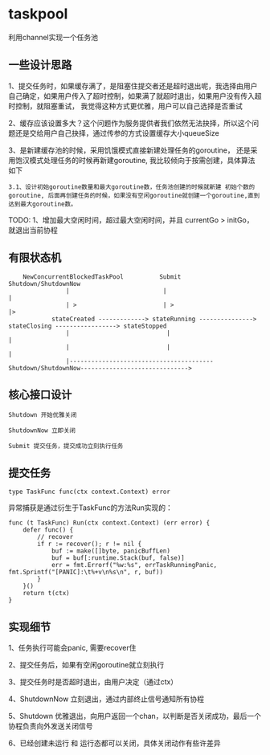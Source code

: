 # taskpool
利用channel实现一个任务池

## 一些设计思路
1、提交任务时，如果缓存满了，是阻塞住提交者还是超时退出呢，我选择由用户自己确定，如果用户传入了超时控制，如果满了就超时退出，如果用户没有传入超时控制，就阻塞重试， 我觉得这种方式更优雅，用户可以自己选择是否重试

2、缓存应该设置多大？这个问题作为服务提供者我们依然无法抉择，所以这个问题还是交给用户自己抉择，通过传参的方式设置缓存大小queueSize

3、是新建缓存池的时候，采用饥饿模式直接新建处理任务的goroutine， 还是采用饱汉模式处理任务的时候再新建goroutine, 我比较倾向于按需创建，具体算法如下

    3.1、设计初始goroutine数量和最大goroutine数，任务池创建的时候就新建 初始个数的goroutine, 后面再创建任务的时候，如果没有空闲goroutine就创建一个goroutine,直到达到最大goroutine数。

TODO:
1、增加最大空闲时间，超过最大空闲时间，并且 currentGo > initGo， 就退出当前协程

## 有限状态机
```
    NewConcurrentBlockedTaskPool          Submit                 Shutdown/ShutdownNow
    			|                          |                             |
                | >                        | >                           |>
            stateCreated -------------> stateRunning ---------------> stateClosing -----------------> stateStopped
			    |                           |                                                              |
				|                           |                                                              |
				|----------------------------------------Shutdown/ShutdownNow------------------------------>
```
## 核心接口设计
```
Shutdown 开始优雅关闭

ShutdownNow 立即关闭

Submit 提交任务，提交成功立刻执行任务
```

## 提交任务
```
type TaskFunc func(ctx context.Context) error
```
异常捕获是通过衍生于TaskFunc的方法Run实现的：
```
func (t TaskFunc) Run(ctx context.Context) (err error) {
	defer func() {
		// recover
		if r := recover(); r != nil {
			buf := make([]byte, panicBuffLen)
			buf = buf[:runtime.Stack(buf, false)]
			err = fmt.Errorf("%w:%s", errTaskRunningPanic, fmt.Sprintf("[PANIC]:\t%+v\n%s\n", r, buf))
		}
	}()
	return t(ctx)
}
```


## 实现细节
1、任务执行可能会panic, 需要recover住

2、提交任务后，如果有空闲goroutine就立刻执行

3、提交任务时是否超时退出，由用户决定（通过ctx）

4、ShutdownNow 立刻退出，通过内部终止信号通知所有协程

5、Shutdown 优雅退出，向用户返回一个chan，以判断是否关闭成功，最后一个协程负责向外发送关闭信号

6、已经创建未运行 和 运行态都可以关闭，具体关闭动作有些许差异

